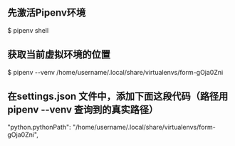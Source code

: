 ## 先激活Pipenv环境
$ pipenv shell
## 获取当前虚拟环境的位置
$ pipenv --venv
/home/username/.local/share/virtualenvs/form-gOja0Zni

## 在settings.json 文件中，添加下面这段代码（路径用 pipenv --venv 查询到的真实路径）

"python.pythonPath": "/home/username/.local/share/virtualenvs/form-gOja0Zni",
